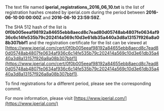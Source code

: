 The text file named **iperial_registrations_2016_06_10.txt** is the list of registration hashes created by iperial.com during the period between **2016-06-10 00:00:00Z** and **2016-06-10 23:59:59Z**.

The SHA 512 hash of the list is **0f0b005eeaf98192a84655ebb8aecd8c7ead80d05748ab4807fe0634af936c6c14fe535b79c202414a569c10d3e61db35a440a3d8a13157f926a8a08b307bbf1** and the registration certificate for the list can be viewed at [https://www.iperial.com/cert/0f0b005eeaf98192a84655ebb8aecd8c7ead80d05748ab4807fe0634af936c6c14fe535b79c202414a569c10d3e61db35a440a3d8a13157f926a8a08b307bbf1](https://www.iperial.com/cert/0f0b005eeaf98192a84655ebb8aecd8c7ead80d05748ab4807fe0634af936c6c14fe535b79c202414a569c10d3e61db35a440a3d8a13157f926a8a08b307bbf1).

To find registrations for a different period, please see the corresponding commit.

For more information, please visit [https://www.iperial.com/](https://www.iperial.com/)
